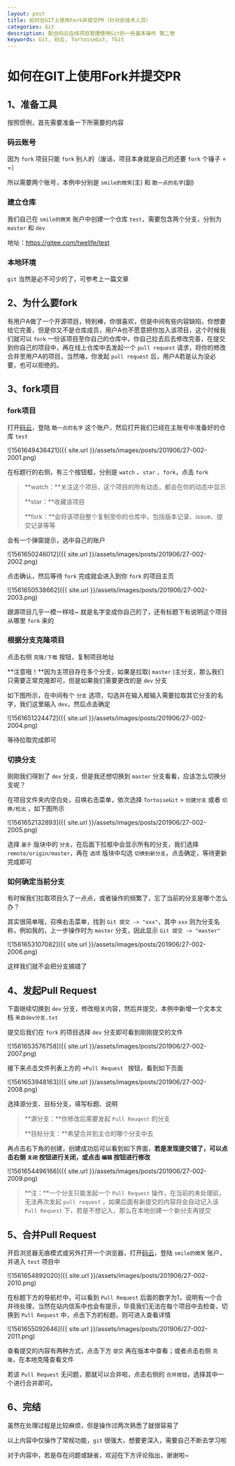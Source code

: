```yaml
---
layout: post
title: 如何在GIT上使用Fork并提交PR（针对非技术人员）
categories: Git
description: 配合码云在线项目管理使用Git的一些基本操作 第二卷
keywords: Git, 码云, TortoiseGit, TGit
---
```


# 如何在GIT上使用Fork并提交PR

## 1、准备工具

按照惯例，首先需要准备一下所需要的内容

### 码云账号

因为 `fork` 项目只能 `fork` 别人的（废话，项目本身就是自己的还要 `fork` 个锤子 = =）

所以需要两个账号，本例中分别是 `smile的微笑`(主) 和 `酷一点的名字`(副)

### 建立仓库

我们自己在 `smile的微笑` 账户中创建一个仓库 `test`，需要包含两个分支，分别为 `master` 和 `dev`

地址：https://gitee.com/twelife/test

### 本地环境

`git` 当然是必不可少的了，可参考上一篇文章

## 2、为什么要fork

有用户A做了一个开源项目，特别棒，你很喜欢，但是中间有些内容缺陷，你想要给它完善，但是你又不是仓库成员，用户A也不愿意把你加入该项目，这个时候我们就可以 `fork` 一份该项目至你自己的仓库中，你自己拉去后去修改完善，在提交到你自己的项目中，再在线上仓库中去发起一个 `pull request` 请求，将你的修改合并至用户A的项目，当然咯，你发起 `pull request` 后，用户A若是认为没必要，也可以拒绝的。

## 3、fork项目

### fork项目

打开[码云](https://gitee.com)，登陆 `酷一点的名字` 这个账户，然后打开我们已经在主账号中准备好的仓库 `test`

![1561649438421]({{ site.url }}/assets/images/posts/201906/27-002-2001.png)

 在标题行的右侧，有三个按钮框，分别是 `watch` 、`star` 、`fork`，点击 `fork`

> **watch：**关注这个项目，这个项目的所有动态，都会在你的动态中显示
>
> **star：**收藏该项目
>
> **fork：**会将该项目整个复制至你的仓库中，包括版本记录、issue、提交记录等等

会有一个弹窗提示，选中自己的账户

![1561650246012]({{ site.url }}/assets/images/posts/201906/27-002-2002.png)

点击确认，然后等待 `fork` 完成就会进入到你 `fork` 的项目主页

![1561650538662]({{ site.url }}/assets/images/posts/201906/27-002-2003.png)

跟源项目几乎一模一样哇~ 就是名字变成你自己的了，还有标题下有说明这个项目从哪里 `fork` 来的

### **根据分支克隆项目**

点击右侧 `克隆/下载` 按钮，复制项目地址

**注意哦！**因为主项目存在多个分支，如果是拉取( `master` )主分支，那么我们只需要正常克隆即可，但是如果我们需要更改的是 `dev` 分支

如下图所示，在中间有个 `分支` 选项，勾选并在输入框输入需要拉取其它分支的名字，我们这里输入 `dev`，然后点击确定

![1561651224472]({{ site.url }}/assets/images/posts/201906/27-002-2004.png)

等待拉取完成即可

### 切换分支

刚刚我们得到了 `dev` 分支，但是我还想切换到 `master` 分支看看，应该怎么切换分支呢？

在项目文件夹内空白处，召唤右击菜单，依次选择 `TortoiseGit` > `创建分支` 或者 `切换/检出` ，如下图所示

![1561652132893]({{ site.url }}/assets/images/posts/201906/27-002-2005.png)

选择 `基于` 版块中的 `分支`，在后面下拉框中会显示所有的分支，我们选择 `remote/origin/master`，再在 `选项` 版块中勾选 `切换到新分支`，点击确定，等待更新完成即可

### 如何确定当前分支

有时候我们拉取项目久了一点点，或者操作的频繁了，忘了当前的分支是哪个怎么办？

其实很简单哦，召唤右击菜单，找到  `Git 提交 -> "xxx"`，其中 `xxx` 则为分支名称，例如我的，上一步操作时为 `master` 分支，因此显示 `Git 提交 -> "master"`

![1561653107082]({{ site.url }}/assets/images/posts/201906/27-002-2006.png)

这样我们就不会把分支搞错了

## 4、发起Pull Request

下面继续切换到 `dev` 分支，修改相关内容，然后并提交，本例中新增一个文本文档 `来自dev分支.txt`

提交后我们在 `fork`  的项目选择 `dev` 分支即可看到刚刚提交的文件

![1561653576758]({{ site.url }}/assets/images/posts/201906/27-002-2007.png)

接下来点击文件列表上方的 `+Pull Request ` 按钮，看到如下页面

![1561653948163]({{ site.url }}/assets/images/posts/201906/27-002-2008.png)

选择源分支、目标分支，填写标题、说明

> **源分支：**你修改后需要发起 `Pull Reuqest` 的分支
>
> **目标分支：**希望合并到主仓的哪个分支中去

再点击右下角的创建，创建成功后可以看到如下界面，**若是发现提交错了，可以点击右侧 `关闭` 按钮进行关闭，或点击 `编辑` 按钮进行修改**

![1561654496166]({{ site.url }}/assets/images/posts/201906/27-002-2009.png)

> **注：**一个分支只能发起一个 `Pull Request` 操作，在当前的未处理前，无法再次发起 `pull request` ，如果后面有新提交的内容将会自动记入该 `Pull Request` 下，若是不想记入，那么在本地创建一个新分支再提交

## 5、合并Pull Request

开启浏览器无痕模式或另外打开一个浏览器，打开[码云](http://gitee.com)，登陆 `smile的微笑` 账户，并进入 `test` 项目中

![1561654892020]({{ site.url }}/assets/images/posts/201906/27-002-2010.png)

在标题下方的导航栏中，可以看到 `Pull Request` 后面的数字为1，说明有一个合并待处理，当然在站内信系中也会有提示，毕竟我们无法在每个项目中去检查，切换到 `Pull Request` 中，点击下方的标题，则可进入查看详情

![1561655092646]({{ site.url }}/assets/images/posts/201906/27-002-2011.png)

查看提交的内容有两种方式，点击下方 `提交` 再在版本中查看；或者点击右侧 `克隆`，在本地克隆查看文件

若该 `Pull Request` 无问题，那就可以合并啦，点击右侧的 `合并按钮`，选择其中一个进行合并即可。

## 6、完结

虽然在处理过程是比较麻烦，但是操作过两次熟悉了就很容易了

以上内容中仅操作了常规功能，`git` 很强大，想要更深入，需要自己不断去学习啦

对于内容中，若是存在问题或缺省，欢迎在下方评论指出，谢谢啦~